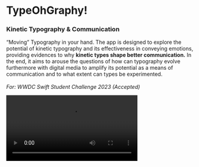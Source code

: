 # TypeOhGraphy!

### Kinetic Typography & Communication

“Moving” Typography in your hand.
The app is designed to explore the potential of kinetic typography and its effectiveness in conveying emotions, providing evidences to why **kinetic types shape better communication.**
In the end, it aims to arouse the questions of how can typography evolve furthermore with digital media to amplify its potential as a means of communication and to what extent can types be experimented.
</br>
</br>
*For: WWDC Swift Student Challenge 2023 (Accepted)*


<video src="https://github.com/lianne-b/SSC23-TypeOhGraphy/assets/89244357/f0a041ca-9337-452f-a537-e8e8e6a08c53
" width="350">
</video>
